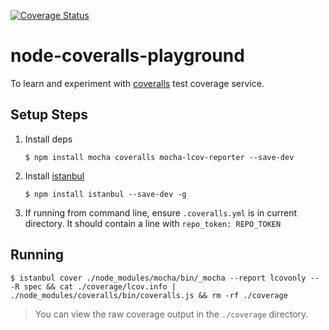 [![Coverage Status](https://coveralls.io/repos/pfeilbr/node-coveralls-playground/badge.svg?branch=master&service=github)](https://coveralls.io/github/pfeilbr/node-coveralls-playground?branch=master)

# node-coveralls-playground

To learn and experiment with [coveralls](https://coveralls.io/) test coverage service.

## Setup Steps

1. Install deps

    ```
    $ npm install mocha coveralls mocha-lcov-reporter --save-dev
    ```

2. Install [istanbul](https://gotwarlost.github.io/istanbul/)

    ```
    $ npm install istanbul --save-dev -g
    ```

3. If running from command line, ensure `.coveralls.yml` is in current directory.  It should contain a line with `repo_token: REPO_TOKEN`

## Running

```
$ istanbul cover ./node_modules/mocha/bin/_mocha --report lcovonly -- -R spec && cat ./coverage/lcov.info | ./node_modules/coveralls/bin/coveralls.js && rm -rf ./coverage
```

> You can view the raw coverage output in the `./coverage` directory.
